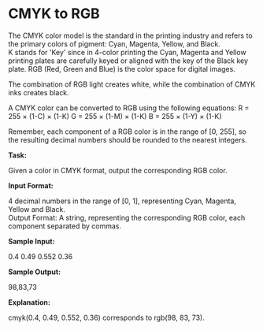 
# CMYK to RGB

The CMYK color model is the standard in the printing industry and refers to the primary colors of pigment: Cyan, Magenta, Yellow, and Black.  
K stands for 'Key' since in 4-color printing the Cyan, Magenta and Yellow printing plates are carefully keyed or aligned with the key of the Black key plate. 
RGB (Red, Green and Blue) is the color space for digital images.

The combination of RGB light creates white, while the combination of CMYK inks creates black.

A CMYK color can be converted to RGB using the following equations: 
R = 255 × (1-C) × (1-K) 
G = 255 × (1-M) × (1-K) 
B = 255 × (1-Y) × (1-K)

Remember, each component of a RGB color is in the range of [0, 255], so the resulting decimal numbers should be rounded to the nearest integers.

**Task:**

Given a color in CMYK format, output the corresponding RGB color.  

**Input Format:**

4 decimal numbers in the range of [0, 1], representing Cyan, Magenta, Yellow and Black.  
Output Format: 
A string, representing the corresponding RGB color, each component separated by commas. 

**Sample Input:**

0.4 
0.49 
0.552 
0.36 

**Sample Output:**

98,83,73

**Explanation:**

cmyk(0.4, 0.49, 0.552, 0.36) corresponds to rgb(98, 83, 73).